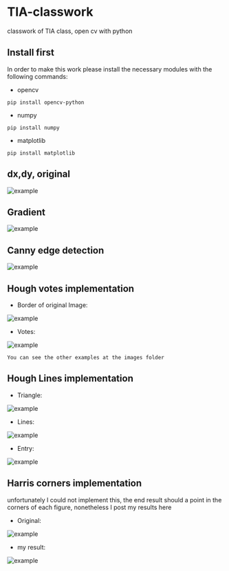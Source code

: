 # TIA-classwork
classwork of TIA class, open cv with python

## Install first
In order to make this work please install the necessary modules with the following commands:

- opencv
```
pip install opencv-python
```
- numpy
```
pip install numpy
```
- matplotlib
```
pip install matplotlib
```
## dx,dy, original
![example](https://github.com/sodes-proxy/TIA-classwork/blob/main/images/derivatives.PNG)

## Gradient
![example](https://github.com/sodes-proxy/TIA-classwork/blob/main/images/gradient.PNG)

## Canny edge detection
![example](https://github.com/sodes-proxy/TIA-classwork/blob/main/images/canny.PNG)

## Hough votes implementation
- Border of original Image:

![example](https://github.com/sodes-proxy/TIA-classwork/blob/main/images/1triangulo.png)
- Votes:

![example](https://github.com/sodes-proxy/TIA-classwork/blob/main/images/votos_1triangulo.png)

```
You can see the other examples at the images folder
```
## Hough Lines implementation
- Triangle:
 
![example](https://github.com/sodes-proxy/TIA-classwork/blob/main/images/houghline1.PNG)

- Lines:
 
![example](https://github.com/sodes-proxy/TIA-classwork/blob/main/images/houghline2.PNG)

- Entry:
 
![example](https://github.com/sodes-proxy/TIA-classwork/blob/main/images/houghline3.PNG)

## Harris corners implementation

unfortunately I could not implement this, the end result should a point in the corners of each figure, nonetheless I post my results here
- Original:
 
![example](https://github.com/sodes-proxy/TIA-classwork/blob/main/harris/figura1.png)

- my result:
 
![example](https://github.com/sodes-proxy/TIA-classwork/blob/main/images/harris.PNG)
